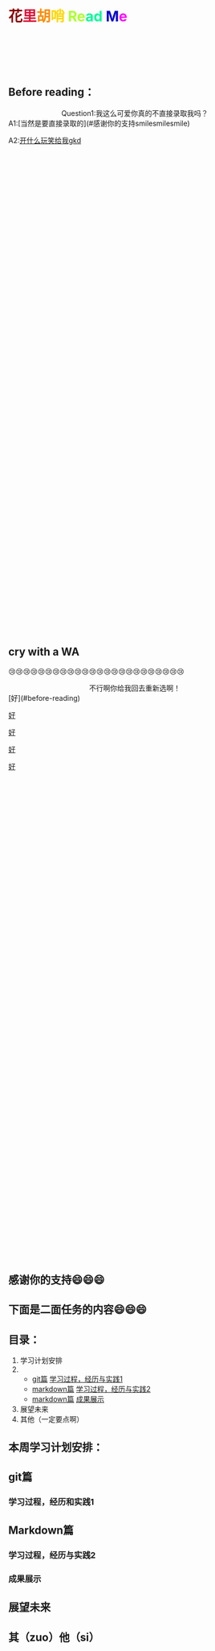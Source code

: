# <font color=880000>花</font><font color=DC143C>里</font><font color=FF8C00>胡</font><font color=FFD700>哨</font> <font color=ADFF2F>Re</FONT><font color=00FA9A>ad</FONT> <font color=0000CD>M</font><font color=ffooff>e</font>

<br><br><br><br>

## Before reading：
<center>Question1:我这么可爱你真的不直接录取我吗？</center>
A1:[当然是要直接录取的](#感谢你的支持smilesmilesmile) 

A2:[开什么玩笑给我gkd](#cry-with-a-wa)

<br><br><br><br><br><br><br><br><br><br><br><br><br><br><br><br><br><br><br><br><br><br><br><br><br><br><br><br><br><br><br><br><br><br><br><br><br><br><br><br><br><br><br><br><br><br><br><br><br><br><br><br><br><br><br><br>

## cry with a WA
:cry::cry::cry::cry::cry::cry::cry::cry::cry::cry::cry::cry::cry::cry::cry::cry::cry::cry::cry::cry::cry::cry::cry::cry:

<center>不行啊你给我回去重新选啊！</center>
[好](#before-reading)

[好](#before-reading)

[好](#before-reading)

[好](#before-reading)

[好](#before-reading)

<br><br><br><br><br><br><br><br><br><br><br><br><br><br><br><br><br><br><br><br><br><br><br><br><br><br><br><br><br><br><br><br><br><br><br><br><br><br><br><br><br><br><br><br><br><br><br><br><br><br><br><br><br><br><br><br>

## 感谢你的支持:smile::smile::smile:

## 下面是二面任务的内容:smile::smile::smile:

## 目录：

1. 学习计划安排
2. - [git篇](#git篇) [学习过程，经历与实践1](#学习过程，经历和实践1)
   - [markdown篇](#markdown篇) [学习过程，经历与实践2](#学习过程，经历和实践2)
   - [markdown篇](#markdown篇) [成果展示](#成果展示)
3. 展望未来
4. 其他（一定要点啊）

## 本周学习计划安排：

## git篇

### 学习过程，经历和实践1

## Markdown篇

### 学习过程，经历与实践2

### 成果展示

## 展望未来

## 其（zuo）他（si）